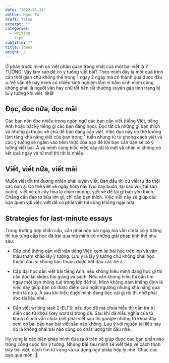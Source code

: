 ```yaml
---
date: "2022-01-24"
author: Ngọc Tạ
draft: false
excerpt: ""
categories:
  - writing
  - tips
subtitle: ""
title: Ideas
weight: 2
---
```


Ở phần trước mình có viết phần quan trọng nhất của một bài viết là Ý TƯỞNG. Vậy làm sao để có ý tưởng viết bài? 
Theo mình đây là một quá trình cần thời gian chứ không thể trong 1 ngày 2 ngày mà có thành quả được đâu ạ. 
Về vấn đề này mình có nhiều kinh nghiệm lắm vì bẩm sinh mình cũng không phải là người văn hay chữ tốt nên rất thường xuyên gặp tình trạng bị bí ý tưởng khi viết. 😅😅

## Đọc, đọc nữa, đọc mãi

Các bạn nên đọc nhiều trong ngôn ngữ các bạn cần viết (tiếng Việt, tiếng Anh hoặc bất kỳ tiếng gì các bạn đang học). Đọc tất cả những gì bạn thích và những gì thuộc về chủ đề bạn đang cần viết. 
Việc đọc này có thể không làm tăng khả năng viết của bạn trong 1 tuần nhưng từ từ phong cách viết và các ý tưởng sẽ ngấm vào tiềm thức của bạn để khi bạn cần bạn sẽ có ý tưởng viết bài. 
À và mình cũng hiểu việc này rất là mệt và chán vì không có kết quả ngay và từ mới thì rất là nhiều.

## Viết, viết nữa, viết mãi

Muốn viết tốt thì đương nhiên phải luyện viết. 
Ban đầu thì cứ viết tự do thôi các bạn ạ.
Có thể viết về ngày hôm nay (vui hay buồn, tại sao vui, tại sao buồn), viết về cỏ cây hoa lá chim muông, viết về đề tài gì bạn yêu thích.
Chẳng cần đao to búa lớn gì, chỉ cần bạn thích. 
Việc viết này sẽ giúp các bạn quen với việc viết để có phải viết thì cũng không ngại nữa.

## Strategies for last-minute essays

Trong trường hợp khẩn cấp, cần phải nộp bài ngay mà vẫn chưa có ý tưởng thì tuỳ từng cấp học đã trải qua mà mình có những giải pháp tình thế như sau:

- Cấp phổ thông cần viết văn tiếng Việt: xem lại bài học trên lớp và văn mẫu tham khảo lấy ý tưởng. Lưu ý là lấy ý tưởng chứ không phải học thuộc đâu vì không học thuộc được hết đâu các bé à .

- Cấp đại học cần viết bài tiếng Anh: nếu không hiểu mình đang học gì thì cần đọc lại slides bài giảng và sách.
Nếu vẫn không hiểu thì cần tìm ngay một bạn thông tuệ trong lớp để hỏi.
Mình không dám khẳng định là việc này giúp bạn có được điểm cao ngất ngưởng nhưng khả năng qua môn là có ạ.
À sau khi hiểu được mình đang học cái gì rồi thì nhớ phải đọc tài liệu nhé.

- Cần viết writing task 2 IELTS: nếu đọc đề mà chưa hiểu thì cần tra từ điển các từ khoá (key words) trong đề.
Sau khi đã hiểu nghĩa của từ khoá rồi mà vẫn chưa biết phải viết sao thì google những từ khoá đấy xem có bài báo hay bài viết sẵn nào không.
Lưu ý với nguồn tài liệu này đó là không phải bài nào cũng có chất lượng tốt đâu nhé.

Hy vọng là các biện pháp mình đưa ra ở trên sẽ giúp được các bạn phần nào trong công cuộc tìm ý tưởng. 
Những bài sau mình sẽ viết tiếp về cách trình bày bài viết, cách tìm từ vựng và sử dụng ngữ pháp hợp lý nhé.
Chúc các bạn qua môn. 🥳 
